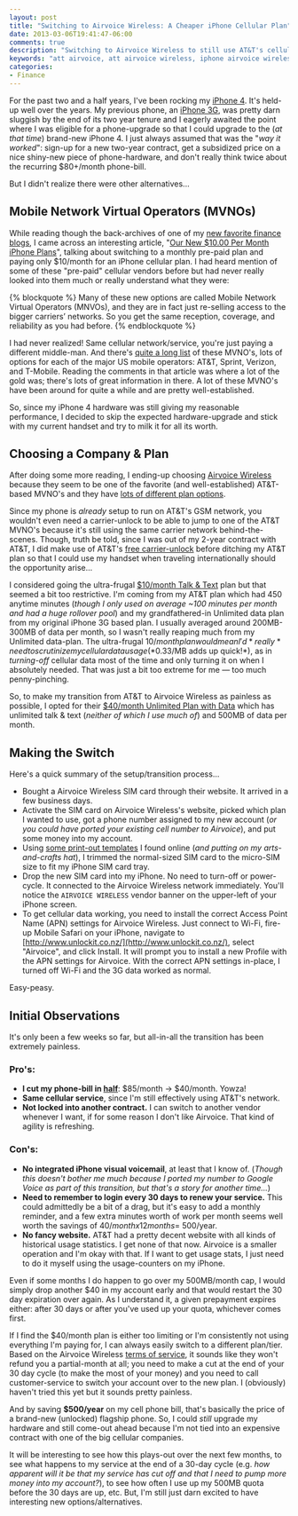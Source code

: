 ```yaml
---
layout: post
title: "Switching to Airvoice Wireless: A Cheaper iPhone Cellular Plan"
date: 2013-03-06T19:41:47-06:00
comments: true
description: "Switching to Airvoice Wireless to still use AT&T's cellular network but pay less per month."
keywords: "att airvoice, att airvoice wireless, iphone airvoice wireless, iphone att airvoice wireless"
categories:
- Finance
---
```


For the past two and a half years, I've been rocking my [iPhone 4](http://en.wikipedia.org/wiki/IPhone_4).
It's held-up well over the years. My previous phone, an [iPhone 3G](http://en.wikipedia.org/wiki/IPhone_3G),
was pretty darn sluggish by the end of its two year tenure and I eagerly
awaited the point where I was eligible for a phone-upgrade so that I could
upgrade to the (*at that time*) brand-new iPhone 4.  I just always assumed that
was the "*way it worked*": sign-up for a new two-year contract, get a
subsidized price on a nice shiny-new piece of phone-hardware, and don't really
think twice about the recurring $80+/month phone-bill.

But I didn't realize there were other alternatives...

<!-- more -->

## Mobile Network Virtual Operators (MVNOs)
While reading though the back-archives of one of my [new favorite finance blogs](/blog/2013/03/03/mr-money-mustache-from-zero-to-hero-in-one-blog-post/),
I came across an interesting article, "[Our New $10.00 Per Month iPhone Plans](http://www.mrmoneymustache.com/2012/10/11/our-new-10-00-per-month-iphone-plans/)",
talking about switching to a monthly pre-paid plan and paying only $10/month
for an iPhone cellular plan.  I had heard mention of some of these "pre-paid"
cellular vendors before but had never really looked into them much or really
understand what they were:

{% blockquote %}
Many of these new options are called Mobile Network Virtual Operators (MNVOs), and they are in fact just re-selling access to the bigger carriers’ networks. So you get the same reception, coverage, and reliability as you had before.
{% endblockquote %}

I had never realized! Same cellular network/service, you're just paying a
different middle-man. And there's [quite a long list](http://en.wikipedia.org/wiki/List_of_United_States_mobile_virtual_network_operators)
of these MVNO's, lots of options for each of the major US mobile operators:
AT&T, Sprint, Verizon, and T-Mobile. Reading the comments in that article was
where a lot of the gold was; there's lots of great information in there. A lot
of these MVNO's have been around for quite a while and are pretty
well-established.

So, since my iPhone 4 hardware was still giving my reasonable performance,
I decided to skip the expected hardware-upgrade and stick with my current
handset and try to milk it for all its worth.

## Choosing a Company & Plan
After doing some more reading, I ending-up choosing [Airvoice Wireless](http://www.airvoicewireless.com/)
because they seem to be one of the favorite (and well-established) AT&T-based
MVNO's and they have [lots of different plan options](http://www.airvoicewireless.com/plans-2/).

Since my phone is *already* setup to run on AT&T's GSM network, you wouldn't
even need a carrier-unlock to be able to jump to one of the AT&T MVNO's because
it's still using the same carrier network behind-the-scenes.  Though, truth be
told, since I was out of my 2-year contract with AT&T, I did make use of AT&T's
[free carrier-unlock](http://www.att.com/esupport/article.jsp?sid=KB414532&cv=820&title=What%20are%20the%20eligibility%20requirements%20for%20unlocking%20iPhone%3F#fbid=eGlx2oAwj-R)
before ditching my AT&T plan so that I could use my handset when traveling
internationally should the opportunity arise...

I considered going the ultra-frugal [$10/month Talk & Text](http://www.airvoicewireless.com/plans-2/10-plan/)
plan but that seemed a bit too restrictive. I'm coming from my AT&T plan which
had 450 anytime minutes (*though I only used on average ~100 minutes per month
and had a huge rollover pool*) and my grandfathered-in Unlimited data plan from
my original iPhone 3G based plan. I usually averaged around 200MB-300MB of data
per month, so I wasn't really reaping much from my Unlimited data-plan.  The
ultra-frugal $10/month plan would mean I'd *really* need to scrutinize my
cellular data usage (*$0.33/MB adds up quick!*), as in *turning-off* cellular
data most of the time and only turning it on when I absolutely needed. That was
just a bit too extreme for me &mdash; too much penny-pinching.

So, to make my transition from AT&T to Airvoice Wireless as painless as
possible, I opted for their [$40/month Unlimited Plan with Data](http://www.airvoicewireless.com/plans-2/unlimited-plans-with-data/40-unlimited-plan-with-data/)
which has unlimited talk & text (*neither of which I use much of*) and
500MB of data per month.

## Making the Switch
Here's a quick summary of the setup/transition process...

* Bought a Airvoice Wireless SIM card through their website. It arrived in a
  few business days.
* Activate the SIM card on Airvoice Wireless's website, picked which plan I
  wanted to use, got a phone number assigned to my new account (*or you could
  have ported your existing cell number to Airvoice*), and put some money into
  my account.
* Using [some print-out templates](http://amjath.com/2010/08/how-to-make-a-micro-sim-from-a-normal-sim.html)
  I found online (*and putting on my arts-and-crafts hat*), I trimmed the
  normal-sized SIM card to the micro-SIM size to fit my iPhone SIM card tray.
* Drop the new SIM card into my iPhone. No need to turn-off or power-cycle.
  It connected to the Airvoice Wireless network immediately. You'll notice
  the `AIRVOICE WIRELESS` vendor banner on the upper-left of your iPhone screen.
* To get cellular data working, you need to install the correct Access Point
  Name (APN) settings for Airvoice Wireless. Just connect to Wi-Fi, fire-up
  Mobile Safari on your iPhone, navigate to [http://www.unlockit.co.nz/](http://www.unlockit.co.nz/),
  select "Airvoice", and click Install. It will prompt you to install a new
  Profile with the APN settings for Airvoice. With the correct APN settings
  in-place, I turned off Wi-Fi and the 3G data worked as normal.

Easy-peasy.

## Initial Observations
It's only been a few weeks so far, but all-in-all the transition has
been extremely painless.

### Pro's:

* **I cut my phone-bill in <u>half</u>**: $85/month -> $40/month. Yowza!
* **Same cellular service**, since I'm still effectively using AT&T's network.
* **Not locked into another contract.** I can switch to another vendor whenever
  I want, if for some reason I don't like Airvoice. That kind of agility is
  refreshing.

### Con's:

* **No integrated iPhone visual voicemail**, at least that I know of.  (*Though
  this doesn't bother me much because I ported my number to Google Voice as
  part of this transition, but that's a story for another time...*)
* **Need to remember to login every 30 days to renew your service.** This could
  admittedly be a bit of a drag, but it's easy to add a monthly reminder, and a
  few extra minutes worth of work per month seems well worth the savings of
  $40/month x 12 months = ~$500/year.
* **No fancy website.** AT&T had a pretty decent website with all kinds of
  historical usage statistics. I get none of that now. Airvoice is a smaller
  operation and I'm okay with that. If I want to get usage stats, I just need
  to do it myself using the usage-counters on my iPhone.

Even if some months I do happen to go over my 500MB/month cap, I would simply
drop another $40 in my account early and that would restart the 30 day
expiration over again.  As I understand it, a given prepayment expires either:
after 30 days or after you've used up your quota, whichever comes first.

If I find the $40/month plan is either too limiting or I'm consistently not
using everything I'm paying for, I can always easily switch to a different
plan/tier. Based on the Airvoice Wireless [terms of service](http://www.airvoicewireless.com/TermsOfServiceAll.aspx),
it sounds like they won't refund you a partial-month at all; you need to make a
cut at the end of your 30 day cycle (to make the most of your money) and you
need to call customer-service to switch your account over to the new plan. I
(obviously) haven't tried this yet but it sounds pretty painless.

And by saving **$500/year** on my cell phone bill, that's basically the price
of a brand-new (unlocked) flagship phone. So, I could *still* upgrade my
hardware and still come-out ahead because I'm not tied into an expensive
contract with one of the big cellular companies.

It will be interesting to see how this plays-out over the next few months, to
see what happens to my service at the end of a 30-day cycle (e.g. *how apparent
will it be that my service has cut off and that I need to pump more money into
my account?*), to see how often I use up my 500MB quota before the 30 days are
up, etc. But, I'm still just darn excited to have interesting new
options/alternatives.
